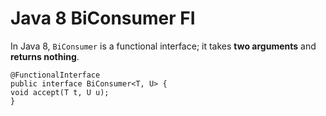 # Java 8 BiConsumer FI

In Java 8, `BiConsumer` is a functional interface; it takes **two arguments** and **returns nothing**.

```
@FunctionalInterface
public interface BiConsumer<T, U> {
void accept(T t, U u);
}
```
